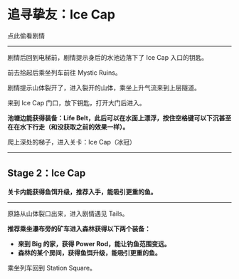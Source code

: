 # 追寻挚友：Ice Cap

点此偷看剧情

---

剧情后回到电梯前，剧情提示身后的水池边落下了 Ice Cap 入口的钥匙。

前去拾起后乘坐列车前往 Mystic Ruins。

剧情提示山体裂开了，进入裂开的山体，乘坐上升气流来到上层隧道。

来到 Ice Cap 门口，放下钥匙，打开大门后进入。

**池塘边能获得装备：Life Belt，此后可以在水面上漂浮，按住空格键可以下沉甚至在在水下行走（和没获取之前的效果一样）。**

爬上深处的梯子，进入关卡：Ice Cap（冰冠）

---

## Stage 2：Ice Cap

**关卡内能获得鱼饵升级，推荐入手，能吸引更重的鱼。**

---

原路从山体裂口出来，进入剧情遇见 Tails。

**推荐乘坐瀑布旁的矿车进入森林获得以下两个装备：**

* **来到 Big 的家，获得 Power Rod，能让钓鱼范围变远。**
* **森林的某个房间，获得鱼饵升级，能吸引更重的鱼。**

乘坐列车回到 Station Square。

